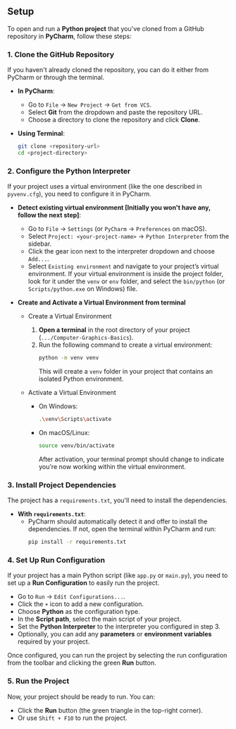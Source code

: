 ## Setup
To open and run a **Python project** that you've cloned from a GitHub repository in **PyCharm**, follow these steps:

### 1. **Clone the GitHub Repository**
If you haven't already cloned the repository, you can do it either from PyCharm or through the terminal.

- **In PyCharm**:
  - Go to `File` → `New Project` → `Get from VCS`.
  - Select **Git** from the dropdown and paste the repository URL.
  - Choose a directory to clone the repository and click **Clone**.

- **Using Terminal**:
  ```bash
  git clone <repository-url>
  cd <project-directory>
  ```

### 2. **Configure the Python Interpreter**
   If your project uses a virtual environment (like the one described in `pyvenv.cfg`), you need to configure it in PyCharm.

   - **Detect existing virtual environment [Initially you won't have any, follow the next step]**:
     - Go to `File` → `Settings` (or `PyCharm` → `Preferences` on macOS).
     - Select `Project: <your-project-name>` → `Python Interpreter` from the sidebar.
     - Click the gear icon next to the interpreter dropdown and choose `Add...`.
     - Select `Existing environment` and navigate to your project’s virtual environment. If your virtual environment is inside the project folder, look for it under the `venv` or `env` folder, and select the `bin/python` (or `Scripts/python.exe` on Windows) file.
     
   - **Create and Activate a Virtual Environment from terminal**
     - Create a Virtual Environment
       1. **Open a terminal** in the root directory of your project (`.../Computer-Graphics-Basics`).
       2. Run the following command to create a virtual environment:
          ```bash
          python -m venv venv
          ```
          This will create a `venv` folder in your project that contains an isolated Python environment.
 
     - Activate a Virtual Environment
       - On Windows:
         ```bash
         .\venv\Scripts\activate
         ```
       - On macOS/Linux:
         ```bash
         source venv/bin/activate
         ```

         After activation, your terminal prompt should change to indicate you're now working within the virtual environment.

### 3. **Install Project Dependencies**
   The project has a `requirements.txt`, you'll need to install the dependencies.

   - **With `requirements.txt`**:
     - PyCharm should automatically detect it and offer to install the dependencies. If not, open the terminal within PyCharm and run:
       ```bash
       pip install -r requirements.txt
       ```

### 4. **Set Up Run Configuration**
   If your project has a main Python script (like `app.py` or `main.py`), you need to set up a **Run Configuration** to easily run the project.

   - Go to `Run` → `Edit Configurations...`.
   - Click the `+` icon to add a new configuration.
   - Choose **Python** as the configuration type.
   - In the **Script path**, select the main script of your project.
   - Set the **Python Interpreter** to the interpreter you configured in step 3.
   - Optionally, you can add any **parameters** or **environment variables** required by your project.
   
   Once configured, you can run the project by selecting the run configuration from the toolbar and clicking the green **Run** button.

### 5. **Run the Project**
   Now, your project should be ready to run. You can:
   - Click the **Run** button (the green triangle in the top-right corner).
   - Or use `Shift + F10` to run the project.

